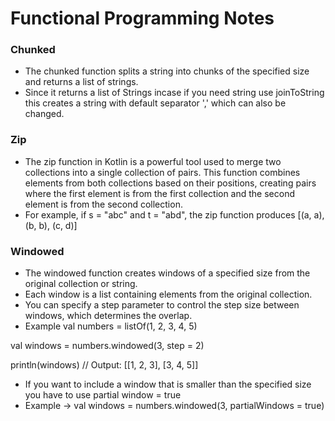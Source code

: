 # Functional Programming Notes

### Chunked
* The chunked function splits a string into chunks of the specified size and returns a list of strings.
* Since  it returns a list of Strings incase if you need string use joinToString this creates a string with default separator ','  which can also be changed.

### Zip
* The zip function in Kotlin is a powerful tool used to merge two collections into a single collection of pairs. This function combines elements from both collections based on their positions, creating pairs where the first element is from the first collection and the second element is from the second collection.
* For example, if s = "abc" and t = "abd", the zip function produces [(a, a), (b, b), (c, d)]

### Windowed
* The windowed function creates windows of a specified size from the original collection or string.
* Each window is a list containing elements from the original collection.
* You can specify a step parameter to control the step size between windows, which determines the overlap.
* Example 
val numbers = listOf(1, 2, 3, 4, 5)

val windows = numbers.windowed(3, step = 2)

println(windows)  // Output: [[1, 2, 3], [3, 4, 5]]
* If you want to include a window that is smaller than the specified size you have to use partial window = true 
* Example -> val windows = numbers.windowed(3, partialWindows = true)